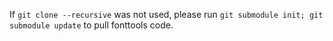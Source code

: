 If `git clone --recursive` was not used, please run `git submodule init; git submodule update` to pull fonttools code.
